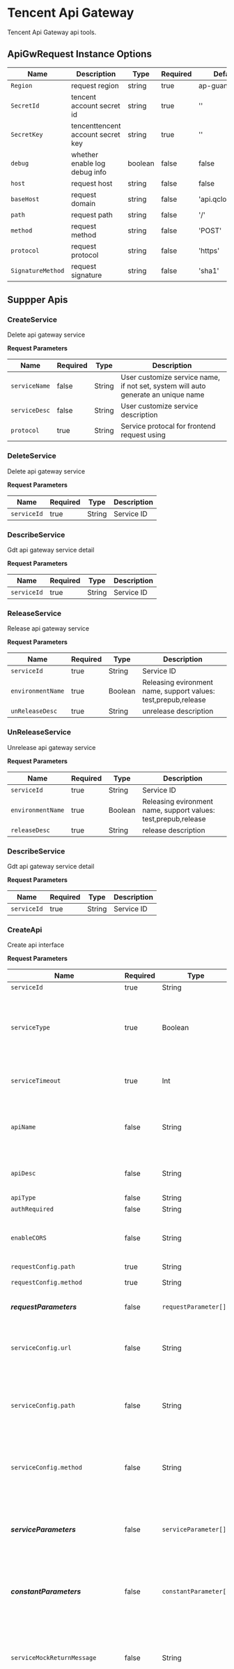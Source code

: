 # Tencent Api Gateway

Tencent Api Gateway api tools.

## ApiGwRequest Instance Options

| Name              | Description                       | Type    | Required | Default          |
| ----------------- | --------------------------------- | ------- | -------- | ---------------- |
| `Region`          | request region                    | string  | true     | ap-guangzhou     |
| `SecretId`        | tencent account secret id         | string  | true     | ''               |
| `SecretKey`       | tencenttencent account secret key | string  | true     | ''               |
| `debug`           | whether enable log debug info     | boolean | false    | false            |
| `host`            | request host                      | string  | false    | false            |
| `baseHost`        | request domain                    | string  | false    | 'api.qcloud.com' |
| `path`            | request path                      | string  | false    | '/'              |
| `method`          | request method                    | string  | false    | 'POST'           |
| `protocol`        | request protocol                  | string  | false    | 'https'          |
| `SignatureMethod` | request signature                 | string  | false    | 'sha1'           |

## Suppper Apis

### CreateService

Delete api gateway service

**Request Parameters**

| Name          | Required | Type   | Description                                                                       |
| ------------- | -------- | ------ | --------------------------------------------------------------------------------- |
| `serviceName` | false    | String | User customize service name, if not set, system will auto generate an unique name |
| `serviceDesc` | false    | String | User customize service description                                                |
| `protocol`    | true     | String | Service protocal for frontend request using                                       |

### DeleteService

Delete api gateway service

**Request Parameters**

| Name        | Required | Type   | Description |
| ----------- | -------- | ------ | ----------- |
| `serviceId` | true     | String | Service ID  |

### DescribeService

Gdt api gateway service detail

**Request Parameters**

| Name        | Required | Type   | Description |
| ----------- | -------- | ------ | ----------- |
| `serviceId` | true     | String | Service ID  |

### ReleaseService

Release api gateway service

**Request Parameters**

| Name              | Required | Type    | Description                                                    |
| ----------------- | -------- | ------- | -------------------------------------------------------------- |
| `serviceId`       | true     | String  | Service ID                                                     |
| `environmentName` | true     | Boolean | Releasing evironment name, support values: test,prepub,release |
| `unReleaseDesc`   | true     | String  | unrelease description                                          |

### UnReleaseService

Unrelease api gateway service

**Request Parameters**

| Name              | Required | Type    | Description                                                    |
| ----------------- | -------- | ------- | -------------------------------------------------------------- |
| `serviceId`       | true     | String  | Service ID                                                     |
| `environmentName` | true     | Boolean | Releasing evironment name, support values: test,prepub,release |
| `releaseDesc`     | true     | String  | release description                                            |

### DescribeService

Gdt api gateway service detail

**Request Parameters**

| Name        | Required | Type   | Description |
| ----------- | -------- | ------ | ----------- |
| `serviceId` | true     | String | Service ID  |

### CreateApi

Create api interface

**Request Parameters**

| Name                             | Required | Type                  | Description                                                                                                                      |
| -------------------------------- | -------- | --------------------- | -------------------------------------------------------------------------------------------------------------------------------- |
| `serviceId`                      | true     | String                | Service ID                                                                                                                       |
| `serviceType`                    | true     | Boolean               | Backend api service type, support values：HTTP、MOCK、SCF.                                                                       |
| `serviceTimeout`                 | true     | Int                   | Service timeout value, unit: second                                                                                              |
| `apiName`                        | false    | String                | User customize api name, if not set, it will be created automatically                                                            |
| `apiDesc`                        | false    | String                | User customize api description                                                                                                   |
| `apiType`                        | false    | String                | Api type                                                                                                                         |
| `authRequired`                   | false    | String                |                                                                                                                                  | whether need authentication or not. Default is true. If want to open to cloud market, must be true |
| `enableCORS`                     | false    | String                | Whether enable [CORS](https://developer.mozilla.org/en-US/docs/Web/HTTP/CORS), default is false                                  |
| `requestConfig.path`             | true     | String                | Request path                                                                                                                     |
| `requestConfig.method`           | true     | String                | Request method                                                                                                                   |
| _**requestParameters**_          | false    | `requestParameter[]`  | Frontend api request parameters                                                                                                  |
| `serviceConfig.url`              | false    | String                | Request url. When `serviceType` is `HTTP`, this parameter is required                                                            |
| `serviceConfig.path`             | false    | String                | Request path, like `/path`. When `serviceType` is `HTTP`, this parameter is required                                             |
| `serviceConfig.method`           | false    | String                | Request method. When `serviceType` is `HTTP`, this parameter is required                                                         |
| _**serviceParameters**_          | false    | `serviceParameter[]`  | Api service parameter name. When `serviceType` is `HTTP`, this parameter is required.                                            |
| _**constantParameters**_         | false    | `constantParameter[]` | Constant parameter name. When `serviceType` is `HTTP`, this parameter is required.                                               |
| `serviceMockReturnMessage`       | false    | String                | Backend api service mock return. When `serviceType` is `MOCK`, this parameter is required.                                       |
| `serviceScfFunctionName`         | false    | String                | SCF function name for backend api service. When `serviceType` is `SCF`, this parameter is required.                              |
| `serviceScfIsIntegratedResponse` | false    | String                | Whether enable SCF integrated response. When `serviceType` is `SCF`, this parameter is required. Default is `false`              |
| `serviceScfFunctionQualifier`    | false    | String                | SCF function version, default is `$LATEST`.                                                                                      |
| `responseType`                   | false    | String                | Customize response return type. Support values: HTML、JSON、TEST、BINARY、XML.（This option is only for generate API document.） |
| `responseSuccessExample`         | false    | String                | Customize success response example. (This option is only for generate API document.)                                             |
| `responseFailExample`            | false    | String                | Customize fail response example. (This option is only for generate API document.)                                                |
| _**responseErrorCodes**_         | false    | `responseErrorCode[]` | Customize error response code. (This option is only for generate API document.)                                                  |

#### requestParameter

| Name           | Required | Type    | Description                                                       |
| -------------- | -------- | ------- | ----------------------------------------------------------------- |
| `name`         | false    | String  | Frontend api request `name`                                       |
| `position`     | false    | String  | Frontend api request position, support values: PATH,QUERY,HEADER. |
| `type`         | false    | String  | Frontend api parameter type，eg: String,Int.                      |
| `defaultValue` | false    | String  | Frontend api parameter default value                              |
| `required`     | false    | Boolean | Whether this frontend api parameter is requested                  |
| `desc`         | false    | String  | Frontend api request paremter remarks                             |

#### serviceParameter

| Name                               | Required | Type   | Description                                                                                                              |
| ---------------------------------- | -------- | ------ | ------------------------------------------------------------------------------------------------------------------------ |
| `name`                             | false    | String | Api service parameter name. When `serviceType` is `HTTP`, this parameter is required.                                    |
| `position`                         | false    | String | Api service parameter position, like `head`. When `serviceType` is `HTTP`, this parameter is required.                   |
| `relevantRequestParameterName`     | false    | String | Backend service parameter maps to frontend parameter name. When `serviceType` is `HTTP`, this parameter is required.     |
| `relevantRequestParameterPosition` | false    | String | Backend service parameter maps to frontend parameter position. When `serviceType` is `HTTP`, this parameter is required. |
| `desc`                             | false    | String | Backend api service description. When `serviceType` is `HTTP`, this parameter is required.                               |

#### constantParameter

| Name           | Required | Type   | Description                                                                                                          |
| -------------- | -------- | ------ | -------------------------------------------------------------------------------------------------------------------- |
| `name`         | false    | String | Constant parameter name. When `serviceType` is `HTTP`, this parameter is required.                                   |
| `desc`         | false    | String | Constant parameter description. When `serviceType` is `HTTP`, this parameter is required.                            |
| `position`     | false    | String | Constant parameter position. Support values: header,query. When `serviceType` is `HTTP`, this parameter is required. |
| `defaultValue` | false    | String | Constant parameter default value. When `serviceType` is `HTTP`, this parameter is required.                          |

#### responseErrorCode

| Name   | Required | Type   | Description                                                                            |
| ------ | -------- | ------ | -------------------------------------------------------------------------------------- |
| `code` | false    | Int    | Customize error response code. (This option is only for generate API document.)        |
| `msg`  | false    | String | Customize error response message. (This option is only for generate API document.)     |
| `desc` | false    | String | Customize error response description. (This option is only for generate API document.) |

### ModifyApi

Modify api interface

**Request Parameters**

| Name                             | Required | Type                  | Description                                                                                                                      |
| -------------------------------- | -------- | --------------------- | -------------------------------------------------------------------------------------------------------------------------------- |
| `serviceId`                      | true     | String                | Service ID                                                                                                                       |
| `serviceType`                    | true     | Boolean               | Backend api service type, support values：HTTP、MOCK、SCF.                                                                       |
| `serviceTimeout`                 | true     | Int                   | Service timeout value, unit: second                                                                                              |
| `apiId`                          | true     | String                | Api ID                                                                                                                           |
| `apiName`                        | false    | String                | User customize api name, if not set, it will be created automatically                                                            |
| `apiDesc`                        | false    | String                | User customize api description                                                                                                   |
| `apiType`                        | false    | String                | Api type                                                                                                                         |
| `authRequired`                   | false    | String                |                                                                                                                                  | whether need authentication or not. Default is true. If want to open to cloud market, must be true |
| `enableCORS`                     | false    | String                | Whether enable [CORS](https://developer.mozilla.org/en-US/docs/Web/HTTP/CORS), default is false                                  |
| `requestConfig.path`             | true     | String                | Request path                                                                                                                     |
| `requestConfig.method`           | true     | String                | Request method                                                                                                                   |
| _**requestParameters**_          | false    | `requestParameter[]`  | Frontend api request parameters                                                                                                  |
| `serviceConfig.url`              | false    | String                | Request url. When `serviceType` is `HTTP`, this parameter is required                                                            |
| `serviceConfig.path`             | false    | String                | Request path, like `/path`. When `serviceType` is `HTTP`, this parameter is required                                             |
| `serviceConfig.method`           | false    | String                | Request method. When `serviceType` is `HTTP`, this parameter is required                                                         |
| _**serviceParameters**_          | false    | `serviceParameter[]`  | Api service parameter name. When `serviceType` is `HTTP`, this parameter is required.                                            |
| _**constantParameters**_         | false    | `constantParameter[]` | Constant parameter name. When `serviceType` is `HTTP`, this parameter is required.                                               |
| `serviceMockReturnMessage`       | false    | String                | Backend api service mock return. When `serviceType` is `MOCK`, this parameter is required.                                       |
| `serviceScfFunctionName`         | false    | String                | SCF function name for backend api service. When `serviceType` is `SCF`, this parameter is required.                              |
| `serviceScfIsIntegratedResponse` | false    | String                | Whether enable SCF integrated response. When `serviceType` is `SCF`, this parameter is required. Default is `false`              |
| `serviceScfFunctionQualifier`    | false    | String                | SCF function version, default is `$LATEST`.                                                                                      |
| `responseType`                   | false    | String                | Customize response return type. Support values: HTML、JSON、TEST、BINARY、XML.（This option is only for generate API document.） |
| `responseSuccessExample`         | false    | String                | Customize success response example. (This option is only for generate API document.)                                             |
| `responseFailExample`            | false    | String                | Customize fail response example. (This option is only for generate API document.)                                                |
| _**responseErrorCodes**_         | false    | `responseErrorCode[]` | Customize error response code. (This option is only for generate API document.)                                                  |

### DescribeApi

Get api interface detail

**Request Parameters**

| Name        | Required | Type   | Description |
| ----------- | -------- | ------ | ----------- |
| `serviceId` | true     | String | Service ID  |
| `apiId`     | true     | String | Api ID      |

### DeleteApi

Delete api interface detail

**Request Parameters**

| Name        | Required | Type   | Description |
| ----------- | -------- | ------ | ----------- |
| `serviceId` | true     | String | Service ID  |
| `apiId`     | true     | String | Api ID      |

### DescribeApisStatus

Delete api interface detail

**Request Parameters**

| Name         | Required | Type       | Description                                  |
| ------------ | -------- | ---------- | -------------------------------------------- |
| `serviceId`  | true     | String     | Service ID                                   |
| `apiIds`     | false    | `String[]` | Array of Api ID                              |
| `offset`     | false    | Int        | Query offset, default is `0`.                |
| `limit`      | false    | Int        | Query length, default is `20`, max is `100`. |
| `orderby`    | false    | String     | Order by field.                              |
| `order`      | false    | String     | Order method, support values: asc,desc.      |
| `searchName` | false    | String     | Fuzzy search by api path name                |
| `searchId`   | false    | String     | Accurate search by api id                    |

### CreateUsagePlan

Create usage plan

**Request Parameters**

| Name                  | Required | Type   | Description                                                     |
| --------------------- | -------- | ------ | --------------------------------------------------------------- |
| `usagePlanName`       | false    | String | usage plan name                                                 |
| `usagePlanDesc`       | false    | String | usage plan description                                          |
| `maxRequestNumPreSec` | false    | Int    | max request number per second, default is `1000`                |
| `maxRequestNum`       | false    | Int    | Max request number, `-1` represent no limit for request number. |

### ModifyUsagePlan

Modify usage plan

**Request Parameters**

| Name                  | Required | Type   | Description                                                     |
| --------------------- | -------- | ------ | --------------------------------------------------------------- |
| `usagePlanId`         | true     | String | usage plan id                                                   |
| `usagePlanName`       | false    | String | usage plan name                                                 |
| `usagePlanDesc`       | false    | String | usage plan description                                          |
| `maxRequestNumPreSec` | false    | Int    | max request number per second, default is `1000`                |
| `maxRequestNum`       | false    | Int    | Max request number, `-1` represent no limit for request number. |

### DescribeUsagePlan

Get usage plan detail

**Request Parameters**

| Name          | Required | Type   | Description   |
| ------------- | -------- | ------ | ------------- |
| `usagePlanId` | true     | String | usage plan id |

### DeleteUsagePlan

Delete usage plan detail

**Request Parameters**

| Name          | Required | Type   | Description   |
| ------------- | -------- | ------ | ------------- |
| `usagePlanId` | true     | String | usage plan id |

### DescribeUsagePlanSecretIds

Get Secrete Ids of usage plan

**Request Parameters**

| Name          | Required | Type   | Description   |
| ------------- | -------- | ------ | ------------- |
| `usagePlanId` | true     | String | usage plan id |
| `limit`       | false    | Int    | Query length  |
| `offset`      | false    | Int    | Query offset  |

### DescribeApiUsagePlan

Get usage plan detail of api service

**Request Parameters**

| Name                | Required | Type       | Description                                        |
| ------------------- | -------- | ---------- | -------------------------------------------------- |
| `serviceId`         | true     | String     | Service ID                                         |
| `apiIds`            | false    | `String[]` | Array of Api ID                                    |
| `offset`            | false    | Int        | Query offset, default is `0`.                      |
| `limit`             | false    | Int        | Query length, default is `20`, max is `100`.       |
| `searchEnvironment` | false    | String     | Accurate search by environment name of usage plan. |

### BindSecretIds

Bind secret key for usage plan

**Request Parameters**

| Name          | Required | Type     | Description        |
| ------------- | -------- | -------- | ------------------ |
| `usagePlanId` | true     | String   | usage plan id      |
| `secretIds`   | true     | String[] | Array of secret id |

### UnBindSecretIds

Unbind secret key for usage plan

**Request Parameters**

| Name          | Required | Type     | Description        |
| ------------- | -------- | -------- | ------------------ |
| `usagePlanId` | true     | String   | usage plan id      |
| `secretIds`   | true     | String[] | Array of secret id |

### BindEnvironment

Bind service environment for usage plan

**Request Parameters**

| Name           | Required | Type     | Description                                                     |
| -------------- | -------- | -------- | --------------------------------------------------------------- |
| `usagePlanIds` | true     | String[] | Array of usage plan id                                          |
| `secretIds`    | true     | String[] | Array of secret id                                              |
| `environment`  | true     | String   | Service enviroment(service id / api id)                         |
| `bindType`     | false    | String   | Bind type, support values: API, SERVICE. Default is `SERVICE。` |
| `apiIds`       | false    | String[] | Array of app id, when bindType is 'API', it's required          |

### UnBindEnvironment

UnBind service environment for usage plan

**Request Parameters**

| Name           | Required | Type     | Description                                                     |
| -------------- | -------- | -------- | --------------------------------------------------------------- |
| `usagePlanIds` | true     | String[] | Array of usage plan id                                          |
| `secretIds`    | true     | String[] | Array of secret id                                              |
| `environment`  | true     | String   | Service enviroment(service id / api id)                         |
| `bindType`     | false    | String   | Bind type, support values: API, SERVICE. Default is `SERVICE。` |
| `apiIds`       | false    | String[] | Array of app id, when bindType is 'API', it's required          |

### CreateApiKey

Create api secret key

**Request Parameters**

| Name       | Required | Type   | Description                                                                                 |
| ---------- | -------- | ------ | ------------------------------------------------------------------------------------------- |
| secretName | false    | String | Customize secret name 用户自定义密钥名称。                                                  |
| secretId   | false    | String | Customize secret id. When type is `manual`, it's required. Regular: `[0-9a-zA-Z_]{5, 50}`   |
| secretKey  | false    | String | Customize secret key. When type is `manual`, it's required. Regular: `[0-9a-zA-Z_]{10, 50}` |
| type       | false    | String | Secret type. Support value: `auto`, `manual`, default is `auto`                             |

### DeleteApiKey

Delete api secret key

**Request Parameters**

| Name     | Required | Type   | Description |
| -------- | -------- | ------ | ----------- |
| secretId | false    | String | secret id   |

### DisableApiKey

Disable api secret key

**Request Parameters**

| Name     | Required | Type   | Description |
| -------- | -------- | ------ | ----------- |
| secretId | false    | String | secret id   |

### EnableApiKey

Enable api secret key

**Request Parameters**

| Name     | Required | Type   | Description |
| -------- | -------- | ------ | ----------- |
| secretId | false    | String | secret id   |

### DescribeApiKeysStatus

Get api secret key list

**Request Parameters**

| Name         | Required | Type     | Description                                  |
| ------------ | -------- | -------- | -------------------------------------------- |
| `secretIds`  | false    | String[] | secret id                                    |
| `offset`     | false    | Int      | Query offset, default is `0`.                |
| `limit`      | false    | Int      | Query length, default is `20`, max is `100`. |
| `orderby`    | false    | String   | Order by field.                              |
| `order`      | false    | String   | Order method, support values: asc,desc.      |
| `searchName` | false    | String   | Fuzzy search by secret name                  |
| `searchId`   | false    | String   | Accurate search by secret id                 |
